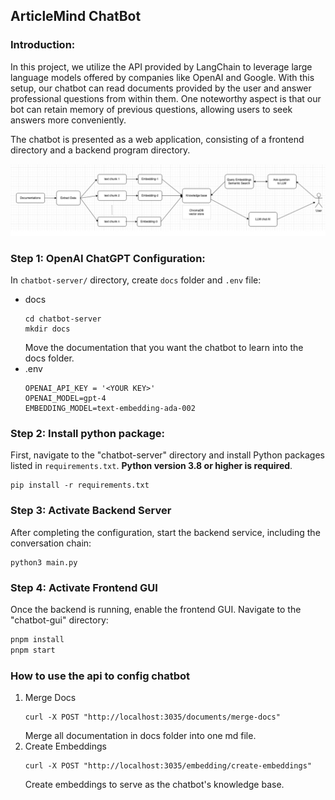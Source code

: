 ## ArticleMind ChatBot

### Introduction:

In this project, we utilize the API provided by LangChain to leverage large language models offered by companies like OpenAI and Google. With this setup, our chatbot can read documents provided by the user and answer professional questions from within them. One noteworthy aspect is that our bot can retain memory of previous questions, allowing users to seek answers more conveniently.

The chatbot is presented as a web application, consisting of a frontend directory and a backend program directory.

![plot](flowchart.png)
### Step 1: OpenAI ChatGPT Configuration:

In `chatbot-server/` directory, create `docs` folder and `.env` file:
- docs
    ```
    cd chatbot-server
    mkdir docs
    ```
    Move the documentation that you want the chatbot to learn into the docs folder.
- .env
    ```
    OPENAI_API_KEY = '<YOUR KEY>'
    OPENAI_MODEL=gpt-4
    EMBEDDING_MODEL=text-embedding-ada-002
    ```


### Step 2: Install python package:

First, navigate to the "chatbot-server" directory and install Python packages listed in `requirements.txt`. **Python version 3.8 or higher is required**.
    
```
pip install -r requirements.txt
```
    

### Step 3: Activate Backend Server

After completing the configuration, start the backend service, including the conversation chain:

```
python3 main.py
```


### Step 4: Activate Frontend GUI

Once the backend is running, enable the frontend GUI. Navigate to the "chatbot-gui" directory:

```bash
pnpm install
pnpm start
```


### How to use the api to config chatbot
1. Merge Docs
    ```
    curl -X POST "http://localhost:3035/documents/merge-docs"
    ```
    Merge all documentation in docs folder into one md file.
2. Create Embeddings
    ```
    curl -X POST "http://localhost:3035/embedding/create-embeddings"
    ```
    Create embeddings to serve as the chatbot's knowledge base. 
